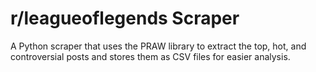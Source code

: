 # r/leagueoflegends Scraper
A Python scraper that uses the PRAW library to extract the top, hot, and controversial posts and stores them as CSV 
files for easier analysis.